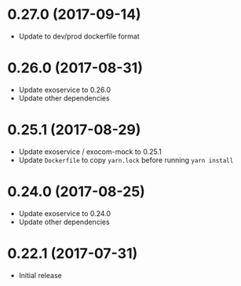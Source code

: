 # 0.27.0 (2017-09-14)

* Update to dev/prod dockerfile format

# 0.26.0 (2017-08-31)

* Update exoservice to 0.26.0
* Update other dependencies

# 0.25.1 (2017-08-29)

* Update exoservice / exocom-mock to 0.25.1
* Update `Dockerfile` to copy `yarn.lock` before running `yarn install`

# 0.24.0 (2017-08-25)

* Update exoservice to 0.24.0
* Update other dependencies

# 0.22.1 (2017-07-31)

* Initial release
